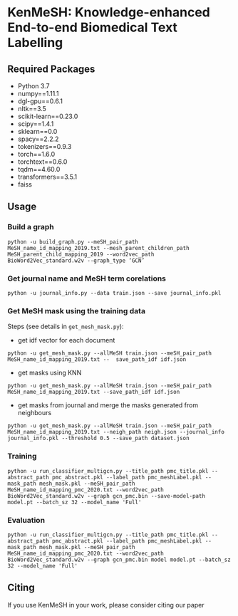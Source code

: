 # KenMeSH: Knowledge-enhanced End-to-end Biomedical Text Labelling
## Required Packages
- Python 3.7
- numpy==1.11.1
- dgl-gpu==0.6.1
- nltk==3.5
- scikit-learn==0.23.0
- scipy==1.4.1
- sklearn==0.0
- spacy==2.2.2
- tokenizers==0.9.3
- torch==1.6.0
- torchtext==0.6.0
- tqdm==4.60.0
- transformers==3.5.1
- faiss

## Usage
### Build a graph
```
python -u build_graph.py --meSH_pair_path MeSH_name_id_mapping_2019.txt --mesh_parent_children_path MeSH_parent_child_mapping_2019 --word2vec_path BioWord2Vec_standard.w2v --graph_type ‘GCN’
```
### Get journal name and MeSH term corelations
```
python -u journal_info.py --data train.json --save journal_info.pkl
```
### Get MeSH mask using the training data
Steps (see details in ```get_mesh_mask.py```):
* get idf vector for each document
```
python -u get_mesh_mask.py --allMeSH train.json --meSH_pair_path MeSH_name_id_mapping_2019.txt --  save_path_idf idf.json
```
* get masks using KNN
```
python -u get_mesh_mask.py --allMeSH train.json --meSH_pair_path MeSH_name_id_mapping_2019.txt --save_path_idf idf.json
```
* get masks from journal and merge the masks generated from neighbours 
```commandline
python -u get_mesh_mask.py --allMeSH train.json --meSH_pair_path MeSH_name_id_mapping_2019.txt --neigh_path neigh.json --journal_info journal_info.pkl --threshold 0.5 --save_path dataset.json
```

### Training 
```commandline
python -u run_classifier_multigcn.py --title_path pmc_title.pkl --abstract_path pmc_abstract.pkl --label_path pmc_meshLabel.pkl --mask_path mesh_mask.pkl --meSH_pair_path MeSH_name_id_mapping_pmc_2020.txt --word2vec_path BioWord2Vec_standard.w2v --graph gcn_pmc.bin --save-model-path model.pt --batch_sz 32 --model_name 'Full'
```

### Evaluation
```commandline
python -u run_classifier_multigcn.py --title_path pmc_title.pkl --abstract_path pmc_abstract.pkl --label_path pmc_meshLabel.pkl --mask_path mesh_mask.pkl --meSH_pair_path MeSH_name_id_mapping_pmc_2020.txt --word2vec_path BioWord2Vec_standard.w2v --graph gcn_pmc.bin model model.pt --batch_sz 32 --model_name 'Full'
```
## Citing
If you use KenMeSH in your work, please consider citing our paper
